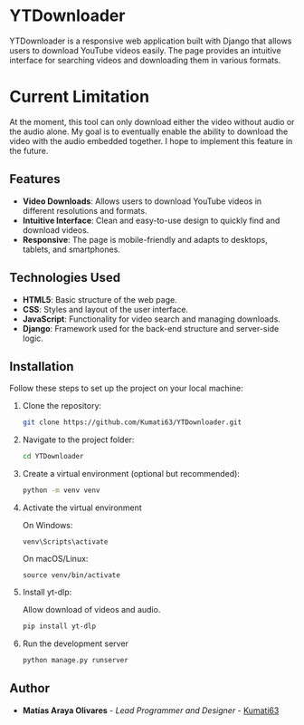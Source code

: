 # YTDownloader
YTDownloader is a responsive web application built with Django that allows users to download YouTube videos easily. The page provides an intuitive interface for searching videos and downloading them in various formats.

# Current Limitation
At the moment, this tool can only download either the video without audio or the audio alone. My goal is to eventually enable the ability to download the video with the audio embedded together. I hope to implement this feature in the future.

## Features
- **Video Downloads**: Allows users to download YouTube videos in different resolutions and formats.
- **Intuitive Interface**: Clean and easy-to-use design to quickly find and download videos.
- **Responsive**: The page is mobile-friendly and adapts to desktops, tablets, and smartphones.

## Technologies Used
- **HTML5**: Basic structure of the web page.
- **CSS**: Styles and layout of the user interface.
- **JavaScript**: Functionality for video search and managing downloads.
- **Django**: Framework used for the back-end structure and server-side logic.

## Installation

Follow these steps to set up the project on your local machine:

1. Clone the repository:
   
    ```bash
   git clone https://github.com/Kumati63/YTDownloader.git
   
2. Navigate to the project folder:
    ```bash
    cd YTDownloader

3. Create a virtual environment (optional but recommended):
    ```bash
    python -m venv venv
   
4. Activate the virtual environment
   
      On Windows:
  
       venv\Scripts\activate
       
      On macOS/Linux:
  
       source venv/bin/activate
       
5. Install yt-dlp:
   
     Allow download of videos and audio.
   
     ```bash
     pip install yt-dlp
   
7. Run the development server
     ```bash
     python manage.py runserver

   
## Author

- **Matías Araya Olivares** - *Lead Programmer and Designer* - [Kumati63](https://github.com/Kumati63)
